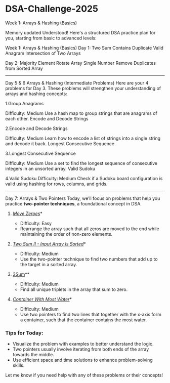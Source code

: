 # DSA-Challenge-2025
Week 1: Arrays & Hashing (Basics)

Memory updated
Understood! Here's a structured DSA practice plan for you, starting from basic to advanced levels:

Week 1: Arrays & Hashing (Basics)
Day 1:
Two Sum
Contains Duplicate
Valid Anagram
Intersection of Two Arrays

Day 2:
Majority Element
Rotate Array
Single Number
Remove Duplicates from Sorted Array
____________________________________________________________________________________________

Day 5 & 6 Arrays & Hashing (Intermediate Problems)
Here are your 4 problems for Day 3. These problems will strengthen your understanding of arrays and hashing concepts:

1.Group Anagrams

Difficulty: Medium
Use a hash map to group strings that are anagrams of each other.
Encode and Decode Strings

2.Encode and Decode Strings

Difficulty: Medium
Learn how to encode a list of strings into a single string and decode it back.
Longest Consecutive Sequence

3.Longest Consecutive Sequence

Difficulty: Medium
Use a set to find the longest sequence of consecutive integers in an unsorted array.
Valid Sudoku

4.Valid Sudoku
Difficulty: Medium
Check if a Sudoku board configuration is valid using hashing for rows, columns, and grids.

-------------------------------------------------------------------------
Day 7: Arrays & Two Pointers 
Today, we’ll focus on problems that help you practice **two-pointer techniques**, a foundational concept in DSA.

1. *[Move Zeroes](https://leetcode.com/problems/move-zeroes/)**  
   - Difficulty: Easy  
   - Rearrange the array such that all zeros are moved to the end while maintaining the order of non-zero elements.  

2. *[Two Sum II - Input Array Is Sorted](https://leetcode.com/problems/two-sum-ii-input-array-is-sorted/)**  
   - Difficulty: Medium  
   - Use the two-pointer technique to find two numbers that add up to the target in a sorted array.  

3. [3Sum](https://leetcode.com/problems/3sum/)**  
   - Difficulty: Medium  
   - Find all unique triplets in the array that sum to zero.  

4. *[Container With Most Water](https://leetcode.com/problems/container-with-most-water/)**  
   - Difficulty: Medium  
   - Use two pointers to find two lines that together with the x-axis form a container, such that the container contains the most water.  



### Tips for Today:  
- Visualize the problem with examples to better understand the logic.  
- Two pointers usually involve iterating from both ends of the array towards the middle.  
- Use efficient space and time solutions to enhance problem-solving skills.  

Let me know if you need help with any of these problems or their concepts!

